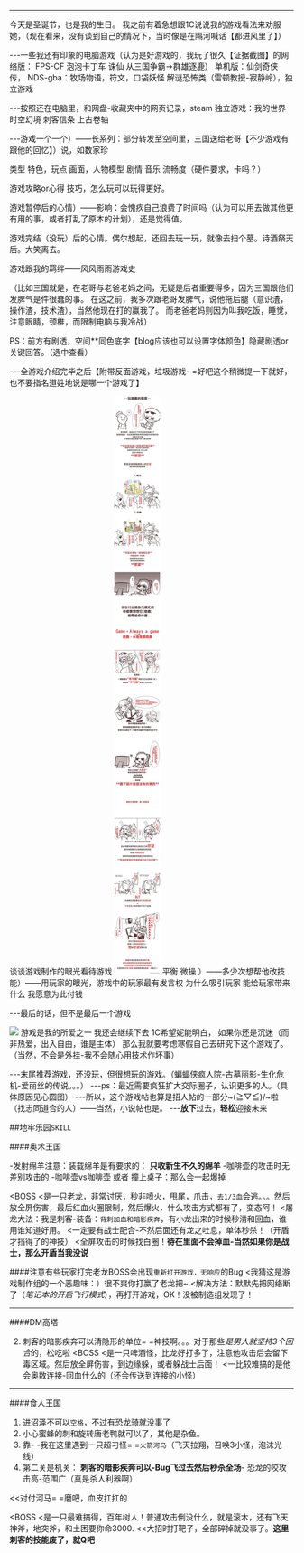 
---
今天是圣诞节，也是我的生日。
我之前有着急想跟1C说说我的游戏看法来劝服她，（现在看来，没有谈到自己的情况下，当时像是在隔河喊话【都进风里了】）

---一些我还有印象的电脑游戏（认为是好游戏的，我玩了很久【证据截图】的网络版： FPS-CF 泡泡卡丁车 诛仙 从三国争霸->群雄逐鹿）
单机版：仙剑奇侠传，
NDS-gba：牧场物语，符文，口袋妖怪
解谜恐怖类（雷顿教授-寂静岭），独立游戏

---按照还在电脑里，和网盘-收藏夹中的网页记录，steam
独立游戏：我的世界 时空幻境
刺客信条 上古卷轴 

---游戏一个一个）——长系列：部分转发至空间里，三国送给老哥【不少游戏有跟他的回忆】）说，如数家珍

类型
特色，玩点
画面，人物模型
剧情
音乐
流畅度（硬件要求，卡吗？）

游戏攻略or心得 技巧，怎么玩可以玩得更好。

游戏暂停后的心情）——影响：会愧疚自己浪费了时间吗（认为可以用去做其他更有用的事，或者打乱了原本的计划），还是觉得值。

游戏完结（没玩）后的心情。偶尔想起，还回去玩一玩，就像去扫个墓。诗酒祭天后。大笑离去。

游戏跟我的羁绊——风风雨雨游戏史

（比如三国就是，在老哥与老爸老妈之间，无疑是后者重要得多，因为三国跟他们发脾气是件很蠢的事。
在这之前，我多次跟老哥发脾气，说他拖后腿（意识渣，操作渣，技术渣），当然他现在打的赢我了。
而老爸老妈则因为叫我吃饭，睡觉，注意眼睛，颈椎，而限制电脑与我冷战）

PS：前方有剧透，空间**同色底字【blog应该也可以设置字体颜色】隐藏剧透or关键回答。（选中查看）

---全游戏介绍完毕之后【附带反面游戏，垃圾游戏- =好吧这个稍微提一下就好，也不要指名道姓地说是哪一个游戏了】

谈谈游戏制作的眼光看待游戏
<img class="cover" src="/images/2014/12/Read/游戏开发者谈对游戏的态度7_S.jpg" />
平衡  微操  ）——多少次想帮他改技能）——用玩家的眼光，游戏中的玩家最有发言权
为什么吸引玩家
能给玩家带来什么
我愿意为此付钱

---最后的话，但不是最后一个游戏

<img class="cover" src="/images/2014/12/Read/游戏人生-不仅仅是回忆3D08 .jpg" />
游戏是我的所爱之一
我还会继续下去
1C希望妮能明白，
如果你还是沉迷（而非热爱，出入自由，谁是主体）
那么我就要考虑寒假自己去研究下这个游戏了。（当然，不会是外挂-我不会随心用技术作坏事）

---末尾推荐游戏，还没玩，但很想玩的游戏。（蝙蝠侠疯人院-古墓丽影-生化危机-爱丽丝的传说。。。）
---ps：最近需要疯狂扩大交际圈子，认识更多的人。（具体原因见心圆图）
---所以，这个游戏帖也算是招人帖的一部分~\(≧▽≦)/~啦（找志同道合的人）——当然，小说帖也是。
---**放下**过去，**轻松**迎接未来


##地牢乐园`SKILL`

####奥术王国

-发射绵羊注意：装载绵羊是有要求的： **只收新生不久的绵羊**
-咖啡壶的攻击时无差别攻击的
-咖啡壶vs咖啡壶 或者 撞上桌子：那么会一起爆掉

<BOSS 
<是一只老龙，非常讨厌，秒非喷火，甩尾，爪击，`去1/3血`会逃。。。然后放全屏伤害，最后红血火圈限制，然后爆火，什么攻击方式都有了，变态阿！
<屠龙大法：我是刺客-装备：`背刺加血和暗影疾奔`，有小龙出来的时候秒清和回血，谁用谁知道好用。
<一定要有战士配合-不然后面还有龙之吐息，单体秒杀！（开盾才挡得了的神技）
<全屏攻击的时候找白圈！**待在里面不会掉血-当然如果你是战士，那么开盾当我没说**

####注意有些玩家打完老龙BOSS会出现`重新打开游戏，无响应`的Bug
<我猜这是游戏制作组的一个恶趣味：）很不爽你打赢了老龙把~
<解决方法：默默先把网络断了（*笔记本的开启飞行模式*），再打开游戏，OK！没被制造组发现了！

---------------
####DM高塔

2. 刺客的暗影疾奔可以清隐形的单位= =神技啊。。。对于那些*是男人就坚持3个回合*的，松吃啦
<BOSS 
<是一只啤酒怪，比龙好打多了，注意他攻击后会留下毒区域。然后放全屏伤害，到边缘躲，或者躲战士后面！
<一比较难搞的是他会奥数连接-回血什么的（还会传送到连接的小怪）

--------------

####食人王国


1. 进沼泽不可以`空格`，不过有恐龙骑就没事了
2. 小心蜜蜂的刺和旋转唐老鸭就可以了，其他是杂鱼。
5. 靠- -我在这里遇到一只超刁怪= =`火箭河马`（飞天拉翔，召唤3小怪，泡沫光线）
7. 第二关是机关： **刺客的暗影疾奔可以-Bug飞过去然后秒杀全场**- 恐龙的咬攻击高-范围广（真是杀人利器啊）

<<对付河马= =磨吧，血皮扛扛的

<BOSS 
<是一只最难搞得，百年树人！普通攻击倒没什么，就是滚木，还有飞天神斧，地突斧，和土困要你命3000.
<<大招时打靶子，全部碎掉就没事了。**这里刺客的技能废了，就Q吧**

